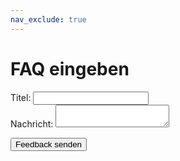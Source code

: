 ```yaml
---
nav_exclude: true
---
```


# FAQ eingeben

<form method="POST" action="https://fluidra-data-ingest.azurewebsites.net/api/feedback">
  <input type="text" name="full_name" style="display:none" tabindex="-1" autocomplete="off" />

  <label>
    Titel:
    <input type="text" name="title" required />
  </label><br />

  <label>
    Nachricht:
    <textarea name="body" required></textarea>
  </label><br />

  <button type="submit">Feedback senden</button>
</form>
